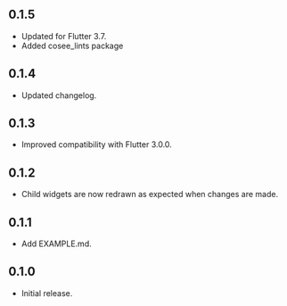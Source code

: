 ## 0.1.5

* Updated for Flutter 3.7.
* Added cosee_lints package

## 0.1.4

* Updated changelog.

## 0.1.3

* Improved compatibility with Flutter 3.0.0.

## 0.1.2

* Child widgets are now redrawn as expected when changes are made.

## 0.1.1

* Add EXAMPLE.md.

## 0.1.0

* Initial release.
